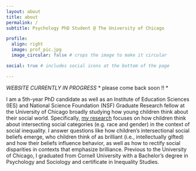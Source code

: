 ```yaml
---
layout: about
title: about
permalink: /
subtitle: Psychology PhD Student @ The University of Chicago

profile:
  align: right
  image: prof_pic.jpg
  image_circular: false # crops the image to make it circular

social: true # includes social icons at the bottom of the page

---
```


*WEBSITE CURRENTLY IN PROGRESS*   * please come back soon !! *  

I am a 5th-year PhD candidate as well as an Institute of Education Sciences (IES) and National Science Foundation (NSF) Graduate Research fellow at the University of Chicago broadly studying how young children think about their social world. Specifically, [my research](https://vanessa-lazaro.github.io/projects/) focuses on how children think about intersecting social categories (e.g. race and gender) in the context of social inequality. I answer questions like how children’s intersectional social beliefs emerge, who children think of as brilliant (i.e., intellectually gifted) and how their beliefs influence behavior, as well as how to rectify social disparities in contexts that emphasize brilliance. Previous to the University of Chicago, I graduated from Cornell University with a Bachelor’s degree in Psychology and Sociology and certificate in Inequality Studies.

